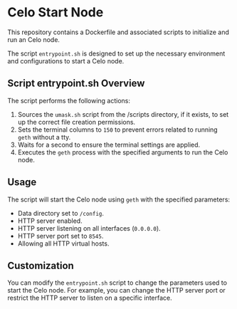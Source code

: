 # Celo Start Node
This repository contains a Dockerfile and associated scripts to initialize and run an Celo node.

The script `entrypoint.sh` is designed to set up the necessary environment and configurations to start a Celo node.

## Script entrypoint.sh Overview
The script performs the following actions:

1. Sources the `umask.sh` script from the /scripts directory, if it exists, to set up the correct file creation permissions.
2. Sets the terminal columns to `150` to prevent errors related to running `geth` without a tty.
3. Waits for a second to ensure the terminal settings are applied.
4. Executes the `geth` process with the specified arguments to run the Celo node.

## Usage
The script will start the Celo node using `geth` with the specified parameters:
  - Data directory set to `/config`.
  - HTTP server enabled.
  - HTTP server listening on all interfaces (`0.0.0.0`).
  - HTTP server port set to `8545`.
  - Allowing all HTTP virtual hosts.

## Customization
You can modify the `entrypoint.sh` script to change the parameters used to start the Celo node. For example, you can change the HTTP server port or restrict the HTTP server to listen on a specific interface.
